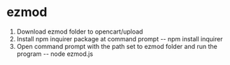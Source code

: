 # ezmod
1. Download ezmod folder to opencart/upload
2. Install npm inquirer package at command prompt -- npm install inquirer
3. Open command prompt with the path set to ezmod folder and run the program -- node ezmod.js
